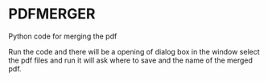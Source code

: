 # PDFMERGER
Python  code for merging the pdf

Run the code and there will be a opening of dialog box in the window select the pdf files and run it will ask where to save and the name of the merged pdf.
